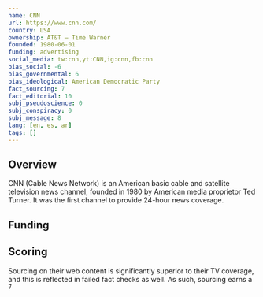 ```yaml
---
name: CNN
url: https://www.cnn.com/
country: USA
ownership: AT&T – Time Warner
founded: 1980-06-01
funding: advertising
social_media: tw:cnn,yt:CNN,ig:cnn,fb:cnn
bias_social: -6
bias_governmental: 6
bias_ideological: American Democratic Party
fact_sourcing: 7
fact_editorial: 10
subj_pseudoscience: 0
subj_conspiracy: 0
subj_message: 8
lang: [en, es, ar]
tags: []
---
```


## Overview
CNN (Cable News Network) is an American basic cable and satellite television news channel, founded in 1980 by American media proprietor Ted Turner. It was the first channel to provide 24-hour news coverage.

## Funding

## Scoring
Sourcing on their web content is significantly superior to their TV coverage, and this is reflected in failed fact checks as well. As such, sourcing earns a `7`